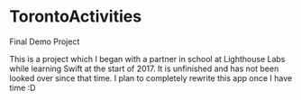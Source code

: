 # TorontoActivities
Final Demo Project


This is a project which I began with a partner in school at Lighthouse Labs while learning Swift at the start of 2017. It is unfinished and has not been looked over since that time. I plan to completely rewrite this app once I have time :D
